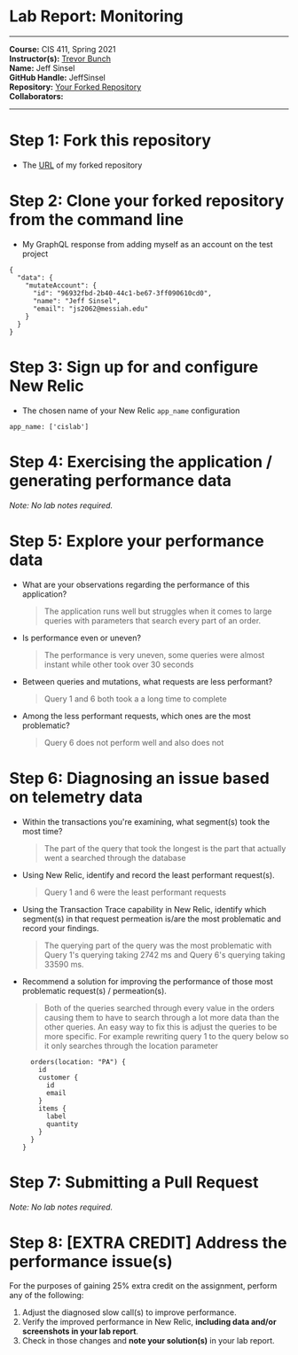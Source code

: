 # Lab Report: Monitoring
___
**Course:** CIS 411, Spring 2021  
**Instructor(s):** [Trevor Bunch](https://github.com/trevordbunch)  
**Name:** Jeff Sinsel  
**GitHub Handle:** JeffSinsel  
**Repository:** [Your Forked Repository](https://github.com/JeffSinsel/cis411_lab5_Monitoring)  
**Collaborators:** 
___

# Step 1: Fork this repository
- The [URL](https://github.com/JeffSinsel/cis411_lab5_Monitoring) of my forked repository

# Step 2: Clone your forked repository from the command line
- My GraphQL response from adding myself as an account on the test project
```
{
  "data": {
    "mutateAccount": {
      "id": "96932fbd-2b40-44c1-be67-3ff090610cd0",
      "name": "Jeff Sinsel",
      "email": "js2062@messiah.edu"
    }
  }
}
```

# Step 3: Sign up for and configure New Relic
- The chosen name of your New Relic ```app_name``` configuration
```
app_name: ['cislab']
```

# Step 4: Exercising the application / generating performance data

_Note: No lab notes required._

# Step 5: Explore your performance data
* What are your observations regarding the performance of this application? 
  > The application runs well but struggles when it comes to large queries with parameters that search every part of an order.
* Is performance even or uneven? 
  > The performance is very uneven, some queries were almost instant while other took over 30 seconds
* Between queries and mutations, what requests are less performant? 
  > Query 1 and 6 both took a a long time to complete
* Among the less performant requests, which ones are the most problematic?
  > Query 6 does not perform well and also does not 

# Step 6: Diagnosing an issue based on telemetry data
* Within the transactions you're examining, what segment(s) took the most time?
  > The part of the query that took the longest is the part that actually went a searched through the database
* Using New Relic, identify and record the least performant request(s).
  > Query 1 and 6 were the least performant requests
* Using the Transaction Trace capability in New Relic, identify which segment(s) in that request permeation is/are the most problematic and record your findings.
  > The querying part of the query was the most problematic with Query 1's querying taking 2742 ms and Query 6's querying taking 33590 ms.
* Recommend a solution for improving the performance of those most problematic request(s) / permeation(s).
  > Both of the queries searched through every value in the orders causing them to have to search through a lot more data than the other queries. An easy way to fix this is adjust the queries to be more specific. For example rewriting query 1 to the query below so it only searches through the location parameter
  ```{
    orders(location: "PA") {
      id
      customer {
        id
        email
      }
      items {
        label
        quantity
      }
    }
  }
  ```

# Step 7: Submitting a Pull Request
_Note: No lab notes required._

# Step 8: [EXTRA CREDIT] Address the performance issue(s)
For the purposes of gaining 25% extra credit on the assignment, perform any of the following:
1. Adjust the diagnosed slow call(s) to improve performance. 
2. Verify the improved performance in New Relic, **including data and/or screenshots in your lab report**.
2. Check in those changes and **note your solution(s)** in your lab report.